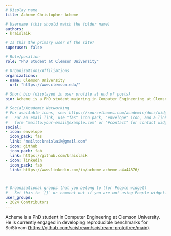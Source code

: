 ```yaml
---
# Display name
title: Acheme Christopher Acheme

# Username (this should match the folder name)
authors:
- kraislaik

# Is this the primary user of the site?
superuser: false

# Role/position
role: "PhD Student at Clemson University"

# Organizations/Affiliations
organizations:
- name: Clemson University
  url: "https://www.clemson.edu/"

# Short bio (displayed in user profile at end of posts)
bio: Acheme is a PhD student majoring in Computer Engineering at Clemson University

# Social/Academic Networking
# For available icons, see: https://sourcethemes.com/academic/docs/widgets/#icons
#   For an email link, use "fas" icon pack, "envelope" icon, and a link in the
#   form "mailto:your-email@example.com" or "#contact" for contact widget.
social:
- icon: envelope
  icon_pack: fas
  link: "mailto:kraislaik@gmail.com"
- icon: github
  icon_pack: fab
  link: https://github.com/kraislaik
- icon: linkedin
  icon_pack: fab
  link: https://www.linkedin.com/in/acheme-acheme-a4a44876/



# Organizational groups that you belong to (for People widget)
#   Set this to `[]` or comment out if you are not using People widget.  
user_groups:
- 2024 Contributors
---
```

Acheme is a PhD student in Computer Engineering at Clemson University. He is currently engaged in developing reproducible benchmarks for SciStream (https://github.com/scistream/scistream-proto/tree/main). 
